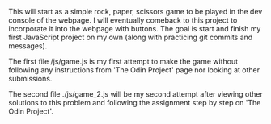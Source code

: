  This will start as a simple rock, paper, scissors game to be played in the dev console of the webpage. I will eventually comeback to this project to incorporate it into the webpage with buttons. The goal is start and finish my first JavaScript project on my own (along with practicing git commits and messages).

 The first file /js/game.js is my first attempt to make the game without following any instructions from 'The Odin Project' page nor looking at other submissions.

 The second file ./js/game_2.js will be my second attempt after viewing other solutions to this problem and following the assignment step by step on 'The Odin Project'.
